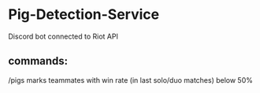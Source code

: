 # Pig-Detection-Service
Discord bot connected to Riot API
## commands:
/pigs marks teammates with win rate (in last solo/duo matches) below 50%
